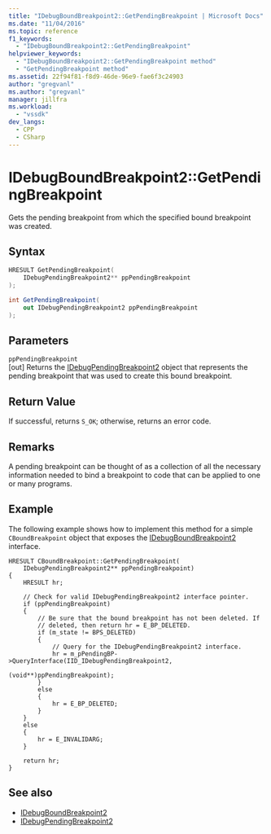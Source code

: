 ```yaml
---
title: "IDebugBoundBreakpoint2::GetPendingBreakpoint | Microsoft Docs"
ms.date: "11/04/2016"
ms.topic: reference
f1_keywords:
  - "IDebugBoundBreakpoint2::GetPendingBreakpoint"
helpviewer_keywords:
  - "IDebugBoundBreakpoint2::GetPendingBreakpoint method"
  - "GetPendingBreakpoint method"
ms.assetid: 22f94f81-f8d9-46de-96e9-fae6f3c24903
author: "gregvanl"
ms.author: "gregvanl"
manager: jillfra
ms.workload:
  - "vssdk"
dev_langs:
  - CPP
  - CSharp
---
```

# IDebugBoundBreakpoint2::GetPendingBreakpoint
Gets the pending breakpoint from which the specified bound breakpoint was created.

## Syntax

```cpp
HRESULT GetPendingBreakpoint( 
    IDebugPendingBreakpoint2** ppPendingBreakpoint
);
```

```csharp
int GetPendingBreakpoint( 
    out IDebugPendingBreakpoint2 ppPendingBreakpoint
);
```

## Parameters
`ppPendingBreakpoint`\
[out] Returns the [IDebugPendingBreakpoint2](../../../extensibility/debugger/reference/idebugpendingbreakpoint2.md) object that represents the pending breakpoint that was used to create this bound breakpoint.

## Return Value
If successful, returns `S_OK`; otherwise, returns an error code.

## Remarks
A pending breakpoint can be thought of as a collection of all the necessary information needed to bind a breakpoint to code that can be applied to one or many programs.

## Example
The following example shows how to implement this method for a simple `CBoundBreakpoint` object that exposes the [IDebugBoundBreakpoint2](../../../extensibility/debugger/reference/idebugboundbreakpoint2.md) interface.

```
HRESULT CBoundBreakpoint::GetPendingBreakpoint(
    IDebugPendingBreakpoint2** ppPendingBreakpoint)
{
    HRESULT hr;

    // Check for valid IDebugPendingBreakpoint2 interface pointer.
    if (ppPendingBreakpoint)
    {
        // Be sure that the bound breakpoint has not been deleted. If
        // deleted, then return hr = E_BP_DELETED.
        if (m_state != BPS_DELETED)
        {
            // Query for the IDebugPendingBreakpoint2 interface.
            hr = m_pPendingBP->QueryInterface(IID_IDebugPendingBreakpoint2,
                                              (void**)ppPendingBreakpoint);
        }
        else
        {
            hr = E_BP_DELETED;
        }
    }
    else
    {
        hr = E_INVALIDARG;
    }

    return hr;
}
```

## See also
- [IDebugBoundBreakpoint2](../../../extensibility/debugger/reference/idebugboundbreakpoint2.md)
- [IDebugPendingBreakpoint2](../../../extensibility/debugger/reference/idebugpendingbreakpoint2.md)
